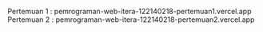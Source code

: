 Pertemuan 1 : pemrograman-web-itera-122140218-pertemuan1.vercel.app
Pertemuan 2 : pemrograman-web-itera-122140218-pertemuan2.vercel.app
